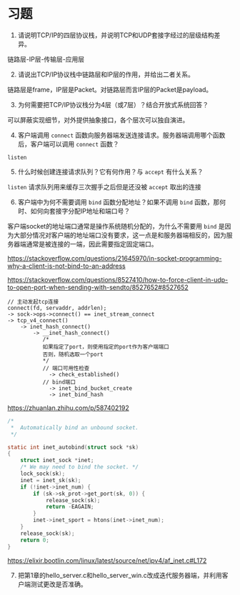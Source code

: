 # 习题

1. 请说明TCP/IP的四层协议栈，并说明TCP和UDP套接字经过的层级结构差异。

链路层-IP层-传输层-应用层

2. 请说出TCP/IP协议栈中链路层和IP层的作用，并给出二者关系。

链路层是frame，IP层是Packet。对链路层而言IP层的Packet是payload。

3. 为何需要把TCP/IP协议栈分为4层（或7层）？结合开放式系统回答？

可以屏蔽实现细节，对外提供抽象接口，各个层次可以独自演进。

4. 客户端调用 `connect` 函数向服务器端发送连接请求。服务器端调用哪个函数后，客户端可以调用 `connect` 函数？

`listen`

5. 什么时候创建连接请求队列？它有何作用？与 `accept` 有什么关系？

`listen`
请求队列用来缓存三次握手之后但是还没被 `accept` 取出的连接

6. 客户端中为何不需要调用 `bind` 函数分配地址？如果不调用 `bind` 函数，那何时、如何向套接字分配IP地址和端口号？

客户端socket的地址端口通常是操作系统随机分配的，为什么不需要用 `bind` 是因为大部分情况对客户端的地址端口没有要求，这一点是和服务器端相反的，因为服务器端通常是被连接的一端，因此需要指定固定端口。

https://stackoverflow.com/questions/21645970/in-socket-programming-why-a-client-is-not-bind-to-an-address

https://stackoverflow.com/questions/8527410/how-to-force-client-in-udp-to-open-port-when-sending-with-sendto/8527652#8527652

```
// 主动发起tcp连接
connect(fd, servaddr, addrlen);
-> sock->ops->connect() == inet_stream_connect
-> tcp_v4_connect()
    -> inet_hash_connect()
        -> __inet_hash_connect()
           /*
           如果指定了port，则使用指定的port作为客户端端口
           否则，随机选取一个port
           */
           // 端口可用性检查
             -> check_established()
           // bind端口
             -> inet_bind_bucket_create
             -> inet_bind_hash
```
https://zhuanlan.zhihu.com/p/587402192


``` c
/*
 *	Automatically bind an unbound socket.
 */

static int inet_autobind(struct sock *sk)
{
	struct inet_sock *inet;
	/* We may need to bind the socket. */
	lock_sock(sk);
	inet = inet_sk(sk);
	if (!inet->inet_num) {
		if (sk->sk_prot->get_port(sk, 0)) {
			release_sock(sk);
			return -EAGAIN;
		}
		inet->inet_sport = htons(inet->inet_num);
	}
	release_sock(sk);
	return 0;
}
```

https://elixir.bootlin.com/linux/latest/source/net/ipv4/af_inet.c#L172


7. 把第1章的hello_server.c和hello_server_win.c改成迭代服务器端，并利用客户端测试更改是否准确。
